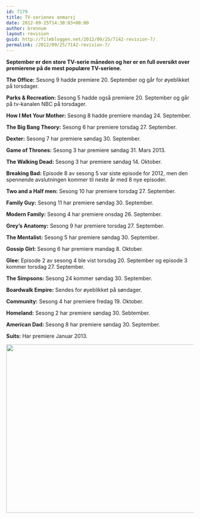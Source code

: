 ```yaml
---
id: 7179
title: TV-serienes anmarsj
date: 2012-09-25T14:30:03+00:00
author: brennum
layout: revision
guid: http://filmbloggen.net/2012/09/25/7142-revision-7/
permalink: /2012/09/25/7142-revision-7/
---
```

**September er den store TV-serie måneden og her er en full oversikt over premierene på de mest populære TV-seriene.** 

**<!--more-->The Office:** Sesong 9 hadde premiere 20. September og går for øyeblikket på torsdager.

**Parks & Recreation:** Sesong 5 hadde også premiere 20. September og går på tv-kanalen NBC på torsdager.

**How I Met Your Mother:** Sesong 8 hadde premiere mandag 24. September.

**The Big Bang Theory:** Sesong 6 har premiere torsdag 27. September.

**Dexter:** Sesong 7 har premiere søndag 30. September.

**Game of Thrones:** Sesong 3 har premiere søndag 31. Mars 2013.

**The Walking Dead:** Sesong 3 har premiere søndag 14. Oktober.

**Breaking Bad:** Episode 8 av sesong 5 var siste episode for 2012, men den spennende avslutningen kommer til neste år med 8 nye episoder.

**Two and a Half men:** Sesong 10 har premiere torsdag 27. September.

**Family Guy:** Sesong 11 har premiere søndag 30. September.

**Modern Family:** Sesong 4 har premiere onsdag 26. September.

**Grey&#8217;s Anatomy:** Sesong 9 har premiere torsdag 27. September.

**The Mentalist:** Sesong 5 har premiere søndag 30. September.

**Gossip Girl:** Sesong 6 har premiere mandag 8. Oktober.

**Glee:** Episode 2 av sesong 4 ble vist torsdag 20. September og episode 3 kommer torsdag 27. September.

**The Simpsons:** Sesong 24 kommer søndag 30. September.

**Boardwalk Empire:** Sendes for øyeblikket på søndager.

**Community:** Sesong 4 har premiere fredag 19. Oktober.

**Homeland:** Sesong 2 har premiere søndag 30. Sebtember.

**American Dad:** Sesong 8 har premiere søndag 30. September.

**Suits:** Har premiere Januar 2013.

<a href="http://filmbloggen.net/?attachment_id=7172" rel="attachment wp-att-7172"><img class="alignnone size-large wp-image-7172" src="http://filmbloggen.net/wp-content/uploads//2012/09/boardwalk-empire-season-3-premier-620x452.jpg" alt="" width="620" height="452" /></a>